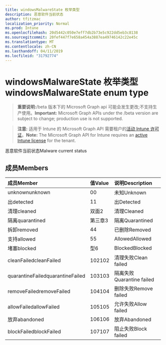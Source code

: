 ```yaml
---
title: windowsMalwareState 枚举类型
description: 恶意软件当前状态
author: tfitzmac
localization_priority: Normal
ms.prod: Intune
ms.openlocfilehash: 20d5442c050e7eff7db2b73e5c922dd5eb3c8138
ms.sourcegitcommit: 20fef447f7e658a454a3887ea49746142c22e45c
ms.translationtype: MT
ms.contentlocale: zh-CN
ms.lasthandoff: 04/11/2019
ms.locfileid: "31792774"
---
```

# <a name="windowsmalwarestate-enum-type"></a><span data-ttu-id="afa5c-103">windowsMalwareState 枚举类型</span><span class="sxs-lookup"><span data-stu-id="afa5c-103">windowsMalwareState enum type</span></span>

> <span data-ttu-id="afa5c-104">**重要说明:**/beta 版本下的 Microsoft Graph api 可能会发生更改;不支持生产使用。</span><span class="sxs-lookup"><span data-stu-id="afa5c-104">**Important:** Microsoft Graph APIs under the /beta version are subject to change; production use is not supported.</span></span>

> <span data-ttu-id="afa5c-105">**注意:** 适用于 Intune 的 Microsoft Graph API 需要租户的[活动 Intune 许可证](https://go.microsoft.com/fwlink/?linkid=839381)。</span><span class="sxs-lookup"><span data-stu-id="afa5c-105">**Note:** The Microsoft Graph API for Intune requires an [active Intune license](https://go.microsoft.com/fwlink/?linkid=839381) for the tenant.</span></span>

<span data-ttu-id="afa5c-106">恶意软件当前状态</span><span class="sxs-lookup"><span data-stu-id="afa5c-106">Malware current status</span></span>

## <a name="members"></a><span data-ttu-id="afa5c-107">成员</span><span class="sxs-lookup"><span data-stu-id="afa5c-107">Members</span></span>
|<span data-ttu-id="afa5c-108">成员</span><span class="sxs-lookup"><span data-stu-id="afa5c-108">Member</span></span>|<span data-ttu-id="afa5c-109">值</span><span class="sxs-lookup"><span data-stu-id="afa5c-109">Value</span></span>|<span data-ttu-id="afa5c-110">说明</span><span class="sxs-lookup"><span data-stu-id="afa5c-110">Description</span></span>|
|:---|:---|:---|
|<span data-ttu-id="afa5c-111">unknown</span><span class="sxs-lookup"><span data-stu-id="afa5c-111">unknown</span></span>|<span data-ttu-id="afa5c-112">0</span><span class="sxs-lookup"><span data-stu-id="afa5c-112">0</span></span>|<span data-ttu-id="afa5c-113">未知</span><span class="sxs-lookup"><span data-stu-id="afa5c-113">Unknown</span></span>|
|<span data-ttu-id="afa5c-114">出</span><span class="sxs-lookup"><span data-stu-id="afa5c-114">detected</span></span>|<span data-ttu-id="afa5c-115">1</span><span class="sxs-lookup"><span data-stu-id="afa5c-115">1</span></span>|<span data-ttu-id="afa5c-116">出</span><span class="sxs-lookup"><span data-stu-id="afa5c-116">Detected</span></span>|
|<span data-ttu-id="afa5c-117">清理</span><span class="sxs-lookup"><span data-stu-id="afa5c-117">cleaned</span></span>|<span data-ttu-id="afa5c-118">双面</span><span class="sxs-lookup"><span data-stu-id="afa5c-118">2</span></span>|<span data-ttu-id="afa5c-119">清理</span><span class="sxs-lookup"><span data-stu-id="afa5c-119">Cleaned</span></span>|
|<span data-ttu-id="afa5c-120">隔离</span><span class="sxs-lookup"><span data-stu-id="afa5c-120">quarantined</span></span>|<span data-ttu-id="afa5c-121">第三章</span><span class="sxs-lookup"><span data-stu-id="afa5c-121">3</span></span>|<span data-ttu-id="afa5c-122">隔离</span><span class="sxs-lookup"><span data-stu-id="afa5c-122">Quarantined</span></span>|
|<span data-ttu-id="afa5c-123">拆卸</span><span class="sxs-lookup"><span data-stu-id="afa5c-123">removed</span></span>|<span data-ttu-id="afa5c-124">4</span><span class="sxs-lookup"><span data-stu-id="afa5c-124">4</span></span>|<span data-ttu-id="afa5c-125">已删除</span><span class="sxs-lookup"><span data-stu-id="afa5c-125">Removed</span></span>|
|<span data-ttu-id="afa5c-126">支持</span><span class="sxs-lookup"><span data-stu-id="afa5c-126">allowed</span></span>|<span data-ttu-id="afa5c-127">5</span><span class="sxs-lookup"><span data-stu-id="afa5c-127">5</span></span>|<span data-ttu-id="afa5c-128">Allowed</span><span class="sxs-lookup"><span data-stu-id="afa5c-128">Allowed</span></span>|
|<span data-ttu-id="afa5c-129">堵塞</span><span class="sxs-lookup"><span data-stu-id="afa5c-129">blocked</span></span>|<span data-ttu-id="afa5c-130">型</span><span class="sxs-lookup"><span data-stu-id="afa5c-130">6</span></span>|<span data-ttu-id="afa5c-131">Blocked</span><span class="sxs-lookup"><span data-stu-id="afa5c-131">Blocked</span></span>|
|<span data-ttu-id="afa5c-132">cleanFailed</span><span class="sxs-lookup"><span data-stu-id="afa5c-132">cleanFailed</span></span>|<span data-ttu-id="afa5c-133">102</span><span class="sxs-lookup"><span data-stu-id="afa5c-133">102</span></span>|<span data-ttu-id="afa5c-134">清理失败</span><span class="sxs-lookup"><span data-stu-id="afa5c-134">Clean failed</span></span>|
|<span data-ttu-id="afa5c-135">quarantineFailed</span><span class="sxs-lookup"><span data-stu-id="afa5c-135">quarantineFailed</span></span>|<span data-ttu-id="afa5c-136">103</span><span class="sxs-lookup"><span data-stu-id="afa5c-136">103</span></span>|<span data-ttu-id="afa5c-137">隔离失败</span><span class="sxs-lookup"><span data-stu-id="afa5c-137">Quarantine failed</span></span>|
|<span data-ttu-id="afa5c-138">removeFailed</span><span class="sxs-lookup"><span data-stu-id="afa5c-138">removeFailed</span></span>|<span data-ttu-id="afa5c-139">104</span><span class="sxs-lookup"><span data-stu-id="afa5c-139">104</span></span>|<span data-ttu-id="afa5c-140">删除失败</span><span class="sxs-lookup"><span data-stu-id="afa5c-140">Remove failed</span></span>|
|<span data-ttu-id="afa5c-141">allowFailed</span><span class="sxs-lookup"><span data-stu-id="afa5c-141">allowFailed</span></span>|<span data-ttu-id="afa5c-142">105</span><span class="sxs-lookup"><span data-stu-id="afa5c-142">105</span></span>|<span data-ttu-id="afa5c-143">允许失败</span><span class="sxs-lookup"><span data-stu-id="afa5c-143">Allow failed</span></span>|
|<span data-ttu-id="afa5c-144">放弃</span><span class="sxs-lookup"><span data-stu-id="afa5c-144">abandoned</span></span>|<span data-ttu-id="afa5c-145">106</span><span class="sxs-lookup"><span data-stu-id="afa5c-145">106</span></span>|<span data-ttu-id="afa5c-146">放弃</span><span class="sxs-lookup"><span data-stu-id="afa5c-146">Abandoned</span></span>|
|<span data-ttu-id="afa5c-147">blockFailed</span><span class="sxs-lookup"><span data-stu-id="afa5c-147">blockFailed</span></span>|<span data-ttu-id="afa5c-148">107</span><span class="sxs-lookup"><span data-stu-id="afa5c-148">107</span></span>|<span data-ttu-id="afa5c-149">阻止失败</span><span class="sxs-lookup"><span data-stu-id="afa5c-149">Block failed</span></span>|





